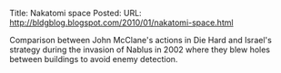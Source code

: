 Title: Nakatomi space
Posted: 
URL: http://bldgblog.blogspot.com/2010/01/nakatomi-space.html

Comparison between John McClane's actions in Die Hard and Israel's strategy during the invasion of Nablus in 2002 where they blew holes between buildings to avoid enemy detection.